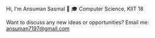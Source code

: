Hi, I'm Ansuman Sasmal 👋
🎓 Computer Science, KIIT 18

Want to discuss any new ideas or opportunities? Email me: ansuman7197@gmail.com
